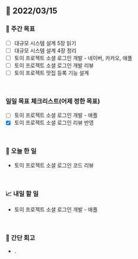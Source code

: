 ## 📅 2022/03/15


### 👏 주간 목표

- [ ] 대규모 시스템 설계 5장 읽기
- [ ] 대규모 시스템 설계 4장 정리
- [ ] 토이 프로젝트 소셜 로그인 개발 - 네이버, 카카오, 애플
- [ ] 토이 프로젝트 소셜 로그인 개발 리뷰
- [ ] 토이 프로젝트 맛집 등록 기능 설계 

<br/>

### 일일 목표 체크리스트(어제 정한 목표)

- [ ] 토이 프로젝트 소셜 로그인 개발 - 애플
- [x] 토이 프로젝트 소셜 로그인 리뷰 반영

<br/>

### 💯 오늘 한 일

- 토이 프로젝트 소셜 로그인 코드 리뷰

<br/>

### 📈 내일 할 일

- 토이 프로젝트 소셜 로그인 개발 - 애플

<br/>

### 🤔 간단 회고

- .
 




 








